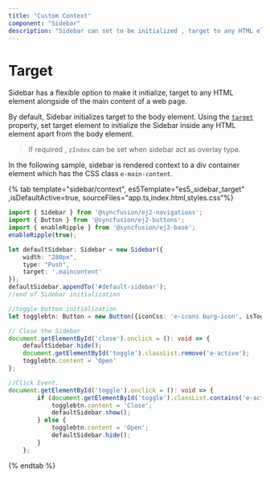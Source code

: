 ```yaml
---
title: "Custom Context"
component: "Sidebar"
description: "Sidebar can set to be initialized , target to any HTML element alongside of the main content of a web page."
---
```


# Target

Sidebar has a flexible option to make it initialize, target to any HTML element alongside of the main content of a web page.

By default, Sidebar initializes target to the body element. Using the [`target`](../api/sidebar/#target) property, set target element to initialize the Sidebar inside any HTML element apart from the body element.

> If required , `zIndex` can be set when sidebar act as overlay type.

In the following sample, sidebar is rendered context to a div container element which has the CSS class `e-main-content`.

{% tab template="sidebar/context", es5Template="es5_sidebar_target" ,isDefaultActive=true, sourceFiles="app.ts,index.html,styles.css"%}

```typescript
import { Sidebar } from '@syncfusion/ej2-navigations';
import { Button } from '@syncfusion/ej2-buttons';
import { enableRipple } from '@syncfusion/ej2-base';
enableRipple(true);

let defaultSidebar: Sidebar = new Sidebar({
    width: "280px",
    type: "Push",
    target: '.maincontent'
});
defaultSidebar.appendTo('#default-sidebar');
//end of Sidebar initialization

//toggle button initialization
let togglebtn: Button = new Button({iconCss: 'e-icons burg-icon', isToggle: true, content:'Open'}, '#toggle');

// Close the Sidebar
document.getElementById('close').onclick = (): void => {
    defaultSidebar.hide();
    document.getElementById('toggle').classList.remove('e-active');
    togglebtn.content = 'Open'
};

//Click Event.
document.getElementById('toggle').onclick = (): void => {
        if (document.getElementById('toggle').classList.contains('e-active')) {
            togglebtn.content = 'Close';
            defaultSidebar.show();
        } else {
            togglebtn.content = 'Open';
            defaultSidebar.hide();
        }
    };
```

{% endtab %}